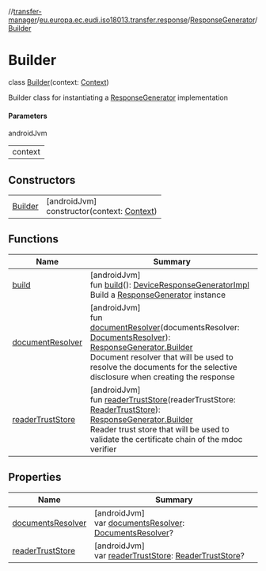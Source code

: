 //[transfer-manager](../../../../index.md)/[eu.europa.ec.eudi.iso18013.transfer.response](../../index.md)/[ResponseGenerator](../index.md)/[Builder](index.md)

# Builder

class [Builder](index.md)(context: [Context](https://developer.android.com/reference/kotlin/android/content/Context.html))

Builder class for instantiating a [ResponseGenerator](../index.md) implementation

#### Parameters

androidJvm

| |
|---|
| context |

## Constructors

| | |
|---|---|
| [Builder](-builder.md) | [androidJvm]<br>constructor(context: [Context](https://developer.android.com/reference/kotlin/android/content/Context.html)) |

## Functions

| Name | Summary |
|---|---|
| [build](build.md) | [androidJvm]<br>fun [build](build.md)(): [DeviceResponseGeneratorImpl](../../-device-response-generator-impl/index.md)<br>Build a [ResponseGenerator](../index.md) instance |
| [documentResolver](document-resolver.md) | [androidJvm]<br>fun [documentResolver](document-resolver.md)(documentsResolver: [DocumentsResolver](../../../eu.europa.ec.eudi.iso18013.transfer/-documents-resolver/index.md)): [ResponseGenerator.Builder](index.md)<br>Document resolver that will be used to resolve the documents for the selective disclosure when creating the response |
| [readerTrustStore](reader-trust-store.md) | [androidJvm]<br>fun [readerTrustStore](reader-trust-store.md)(readerTrustStore: [ReaderTrustStore](../../../eu.europa.ec.eudi.iso18013.transfer.readerauth/-reader-trust-store/index.md)): [ResponseGenerator.Builder](index.md)<br>Reader trust store that will be used to validate the certificate chain of the mdoc verifier |

## Properties

| Name | Summary |
|---|---|
| [documentsResolver](documents-resolver.md) | [androidJvm]<br>var [documentsResolver](documents-resolver.md): [DocumentsResolver](../../../eu.europa.ec.eudi.iso18013.transfer/-documents-resolver/index.md)? |
| [readerTrustStore](reader-trust-store.md) | [androidJvm]<br>var [readerTrustStore](reader-trust-store.md): [ReaderTrustStore](../../../eu.europa.ec.eudi.iso18013.transfer.readerauth/-reader-trust-store/index.md)? |
